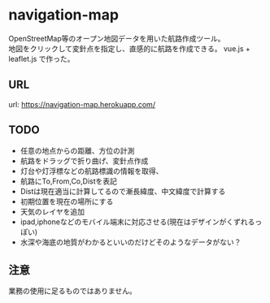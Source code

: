 # navigation-map
OpenStreetMap等のオープン地図データを用いた航路作成ツール。  
地図をクリックして変針点を指定し、直感的に航路を作成できる。
vue.js + leaflet.js で作った。

## URL
url: https://navigation-map.herokuapp.com/

## TODO
- 任意の地点からの距離、方位の計測
- 航路をドラッグで折り曲げ、変針点作成
- 灯台や灯浮標などの航路標識の情報を取得、
- 航路にTo,From,Co,Distを表記
- Distは現在適当に計算してるので漸長緯度、中文緯度で計算する
- 初期位置を現在の場所にする
- 天気のレイヤを追加
- ipad,iphoneなどのモバイル端末に対応させる(現在はデザインがくずれるっぽい)
- 水深や海底の地質がわかるといいのだけどそのようなデータがない？

## 注意
業務の使用に足るものではありません。
